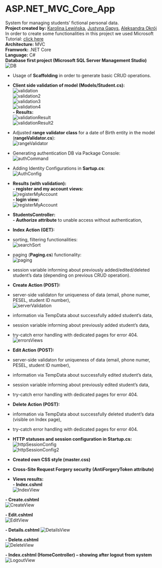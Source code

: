 # ASP.NET_MVC_Core_App
System for managing students’ fictional personal data.<br />
**Project created by:** [Karolina Lewińska](https://github.com/KarolinaLewinska), [Justyna Gapys](https://github.com/justynagapys), [Aleksandra Okrój](https://https://github.com/aleksandraokroj)<br />
In order to create some functionalities in this project we used Microsoft Tutorial: [click here](https://docs.microsoft.com/pl-pl/aspnet/mvc/overview/getting-started/getting-started-with-ef-using-mvc/sorting-filtering-and-paging-with-the-entity-framework-in-an-asp-net-mvc-application)<br />
**Architecture:** MVC<br />
**Framwork:** .NET Core<br />
**Language:** C#<br />
**Database first project (Microsoft SQL Server Management Studio)** <br />
![DB](https://github.com/KarolinaLewinska/ASP.NET_MVC_Core_App/blob/master/ReadmeImages/Db.PNG)<br />
- Usage of **Scaffolding** in order to generate basic CRUD operations.<br />
- **Client side validation of model (Models/Student.cs):**<br />
![validation](https://github.com/KarolinaLewinska/ASP.NET_MVC_Core_App/blob/master/ReadmeImages/validationModel.PNG)<br />
![validation2](https://github.com/KarolinaLewinska/ASP.NET_MVC_Core_App/blob/master/ReadmeImages/validationModel2.PNG)<br />
![validation3](https://github.com/KarolinaLewinska/ASP.NET_MVC_Core_App/blob/master/ReadmeImages/validationModel3.PNG)<br />
![validation4](https://github.com/KarolinaLewinska/ASP.NET_MVC_Core_App/blob/master/ReadmeImages/validationModel4.PNG)<br />
**- Results:**<br />
![validationResult](https://github.com/KarolinaLewinska/ASP.NET_MVC_Core_App/blob/master/ReadmeImages/validationModelResult.PNG)<br />
![validationResult2](https://github.com/KarolinaLewinska/ASP.NET_MVC_Core_App/blob/master/ReadmeImages/validationModelResult2.PNG)<br />
- Adjusted **range validator class** for a date of Birth entity in the model (**rangeValidator.cs**):<br />
![rangeValidator](https://github.com/KarolinaLewinska/ASP.NET_MVC_Core_App/blob/master/ReadmeImages/rangeValidator.PNG)<br />
- Generating authentication DB via Package Console:<br />
![authCommand](https://github.com/KarolinaLewinska/ASP.NET_MVC_Core_App/blob/master/ReadmeImages/authCommand.PNG)<br />
- Adding Identity Configurations in **Sartup.cs**:<br />
![AuthConfig](https://github.com/KarolinaLewinska/ASP.NET_MVC_Core_App/blob/master/ReadmeImages/authConfig.PNG)<br />
- **Results (with validation):**<br />
**- register and my account views:**<br />
![registerMyAccount](https://github.com/KarolinaLewinska/ASP.NET_MVC_Core_App/blob/master/ReadmeImages/authViews.PNG)<br />
**- login view:**<br />
![registerMyAccount](https://github.com/KarolinaLewinska/ASP.NET_MVC_Core_App/blob/master/ReadmeImages/loginViews.PNG)<br />
- **StudentsController:**<br />
**- Authorize attribute** to unable access without authentication,<br />

- **Index Action (GET):**<br />
- sorting, filtering functionalities:<br />
![searchSort](https://github.com/KarolinaLewinska/ASP.NET_MVC_Core_App/blob/master/ReadmeImages/searchView.PNG)<br />
- paging (**Paging.cs**) functionality:<br />
![paging](https://github.com/KarolinaLewinska/ASP.NET_MVC_Core_App/blob/master/ReadmeImages/pagingView.PNG)<br />
- session variable informing about previously added/edited/deleted student’s data (depending on previous CRUD operation).<br />

- **Create Action (POST):**<br />
- server-side validaton for uniqueness of data (email, phone numer, PESEL, student ID number),<br />
![serverValidation](https://github.com/KarolinaLewinska/ASP.NET_MVC_Core_App/blob/master/ReadmeImages/serverValidation.PNG)<br />
- information via TempData about successfully added student’s data,<br />
- session variable informing about previously added student’s data,<br />
- try-catch error handling with dedicated pages for error 404.<br />
![errorsViews](https://github.com/KarolinaLewinska/ASP.NET_MVC_Core_App/blob/master/ReadmeImages/errorView.PNG)<br />

- **Edit Action (POST):**<br />
- server-side validaton for uniqueness of data (email, phone numer, PESEL, student ID number),<br />
- information via TempData about successfully edited student’s data,<br />
- session variable informing about previously edited student’s data,<br />
- try-catch error handling with dedicated pages for error 404.<br />

- **Delete Action (POST):**<br />
- information via TempData about successfully deleted student’s data (visible on Index page),<br />
- try-catch error handling with dedicated pages for error 404.<br />

- **HTTP statuses and session configuration in Startup.cs:**<br />
![httpSessionConfig](https://github.com/KarolinaLewinska/ASP.NET_MVC_Core_App/blob/master/ReadmeImages/httpSessConfig.PNG)<br />
![httpSessionConfig2](https://github.com/KarolinaLewinska/ASP.NET_MVC_Core_App/blob/master/ReadmeImages/httpSessConfig2.PNG)<br />
- **Created own CSS style (master.css)**<br />

- **Cross-Site Request Forgery security (AntiForgeryToken attribute)**<br />

- **Views results:**<br />
**- Index.cshml**<br />
![IndexView](https://github.com/KarolinaLewinska/ASP.NET_MVC_Core_App/blob/master/ReadmeImages/IndexView.PNG)<br />

**- Create.cshtml**<br />
![CreateView](https://github.com/KarolinaLewinska/ASP.NET_MVC_Core_App/blob/master/ReadmeImages/CreateView.PNG)<br />

**- Edit.cshtml**<br />
![EditView](https://github.com/KarolinaLewinska/ASP.NET_MVC_Core_App/blob/master/ReadmeImages/EditView.PNG)<br />

**- Details.cshtml**
![DetailsView](https://github.com/KarolinaLewinska/ASP.NET_MVC_Core_App/blob/master/ReadmeImages/DetailsView.PNG)<br />

**- Delete.cshtml**<br />
![DeleteView](https://github.com/KarolinaLewinska/ASP.NET_MVC_Core_App/blob/master/ReadmeImages/DeleteView.PNG)<br />

**- Index.cshtml (HomeController) – showing after logout from system**<br />
![LogoutView](https://github.com/KarolinaLewinska/ASP.NET_MVC_Core_App/blob/master/ReadmeImages/logoutPage.PNG)<br />




